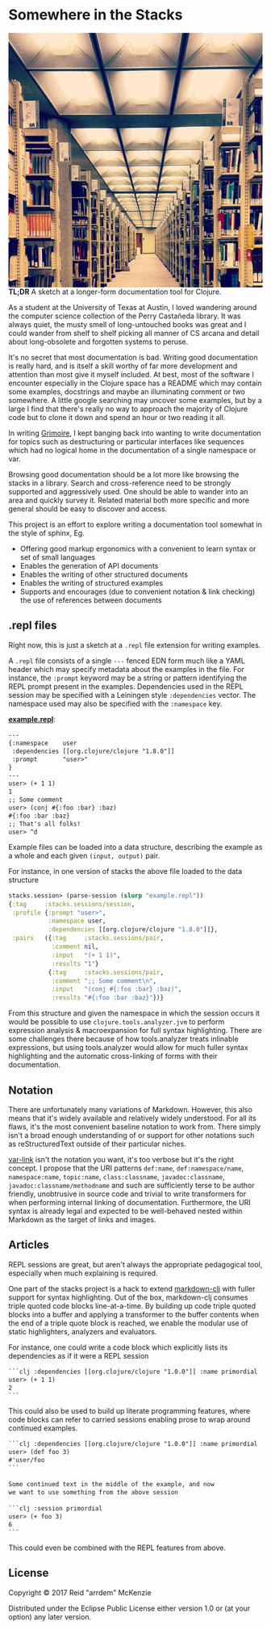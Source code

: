 # Somewhere in the Stacks
<img align="right" src="https://github.com/arrdem/stacks/raw/master/etc/stacks.jpg"/>

**TL;DR** A sketch at a longer-form documentation tool for Clojure.

As a student at the University of Texas at Austin, I loved wandering around the computer science collection of the Perry Castañeda library.
It was always quiet, the musty smell of long-untouched books was great and I could wander from shelf to shelf picking all manner of CS arcana and detail about long-obsolete and forgotten systems to peruse.

It's no secret that most documentation is bad.
Writing good documentation is really hard, and is itself a skill worthy of far more development and attention than most give it myself included.
At best, most of the software I encounter especially in the Clojure space has a README which may contain some examples, docstrings and maybe an illuminating comment or two somewhere.
A little google searching may uncover some examples, but by a large I find that there's really no way to approach the majority of Clojure code but to clone it down and spend an hour or two reading it all.

In writing [Grimoire](http://conj.io), I kept banging back into wanting to write documentation for topics such as destructuring or particular interfaces like sequences which had no logical home in the documentation of a single namespace or var.

Browsing good documentation should be a lot more like browsing the stacks in a library.
Search and cross-reference need to be strongly supported and aggressively used.
One should be able to wander into an area and quickly survey it.
Related material both more specific and more general should be easy to discover and access.

This project is an effort to explore writing a documentation tool somewhat in the style of sphinx, Eg.

- Offering good markup ergonomics with a convenient to learn syntax or set of small languages
- Enables the generation of API documents
- Enables the writing of other structured documents
- Enables the writing of structured examples
- Supports and encourages (due to convenient notation & link checking) the use of references between documents

## .repl files

Right now, this is just a sketch at a `.repl` file extension for writing examples.

A `.repl` file consists of a single `---` fenced EDN form much like a YAML header which may specify metadata about the examples in the file.
For instance, the `:prompt` keyword may be a string or pattern identifying the REPL prompt present in the examples.
Dependencies used in the REPL session may be specified with a Leiningen style `:dependencies` vector.
The namespace used may also be specified with the `:namespace` key.

[**example.repl**](example.repl):
```
---
{:namespace    user
 :dependencies [[org.clojure/clojure "1.8.0"]]
 :prompt       "user>"
}
---
user> (+ 1 1)
1
;; Some comment
user> (conj #{:foo :bar} :baz)
#{:foo :bar :baz}
;; That's all folks!
user> ^d
```

Example files can be loaded into a data structure, describing the example as a whole and each given `(input, output)` pair.

For instance, in one version of stacks the above file loaded to the data structure

```clj
stacks.session> (parse-session (slurp "example.repl"))
{:tag     :stacks.sessions/session,
 :profile {:prompt "user>",
           :namespace user,
           :dependencies [[org.clojure/clojure "1.8.0"]]},
 :pairs   ({:tag     :stacks.sessions/pair,
            :comment nil,
            :input   "(+ 1 1)",
            :results "1"}
           {:tag     :stacks.sessions/pair,
            :comment ";; Some comment\n",
            :input   "(conj #{:foo :bar} :baz)",
            :results "#{:foo :bar :baz}"})}
```

From this structure and given the namespace in which the session occurs it would be possible to use `clojure.tools.analyzer.jvm` to perform expression analysis & macroexpansion for full syntax highlighting.
There are some challenges there because of how tools.analyzer treats inlinable expressions, but using tools.analyzer would allow for much fuller syntax highlighting and the automatic cross-linking of forms with their documentation.

## Notation

There are unfortunately many variations of Markdown.
However, this also means that it's widely available and relatively widely understood.
For all its flaws, it's the most convenient baseline notation to work from.
There simply isn't a broad enough understanding of or support for other notations such as reStructuredText outside of their particular niches.

[var-link](https://github.com/clojure-grimoire/var-link) isn't the notation you want, it's too verbose but it's the right concept.
I propose that the URI patterns `def:name`, `def:namespace/name`, `namespace:name`, `topic:name`, `class:classname`, `javadoc:classname`, `javadoc:classname/methodname` and such are sufficiently terse to be author friendly, unobtrusive in source code and trivial to write transformers for when performing internal linking of documentation.
Furthermore, the URI syntax is already legal and expected to be well-behaved nested within Markdown as the target of links and images.

## Articles

REPL sessions are great, but aren't always the appropriate pedagogical tool, especially when much explaining is required.

One part of the stacks project is a hack to extend [markdown-clj](https://github.com/yogthos/markdown-clj) with fuller support for syntax highlighting.
Out of the box, markdown-clj consumes triple quoted code blocks line-at-a-time.
By building up code triple quoted blocks into a buffer and applying a transformer to the buffer contents when the end of a triple quote block is reached, we enable the modular use of static highlighters, analyzers and evaluators.

For instance, one could write a code block which explicitly lists its dependencies as if it were a REPL session

    ```clj :dependencies [[org.clojure/clojure "1.0.0"]] :name primordial
    user> (+ 1 1)
    2
    ```

This could also be used to build up literate programming features, where code blocks can refer to carried sessions enabling prose to wrap around continued examples.

    ```clj :dependencies [[org.clojure/clojure "1.0.0"]] :name primordial
    user> (def foo 3)
    #'user/foo
    ```

    Some continued text in the middle of the example, and now
    we want to use something from the above session

    ```clj :session primordial
    user> (+ foo 3)
    6
    ```

This could even be combined with the REPL features from above.

## License

Copyright © 2017 Reid "arrdem" McKenzie

Distributed under the Eclipse Public License either version 1.0 or (at
your option) any later version.
